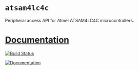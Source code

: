 # `atsam4lc4c`

Peripheral access API for Atmel ATSAM4LC4C microcontrollers.

# [Documentation](https://docs.rs/atsam4lc4c)

[![Build Status](https://travis-ci.org/rustit-be/atsam4lc4c.svg?branch=master)](https://travis-ci.org/rustit-be/atsam4lc4c)

[![Documentation](https://docs.rs/atsam4lc4c/badge.svg)](https://docs.rs/atsam4lc4c/)
